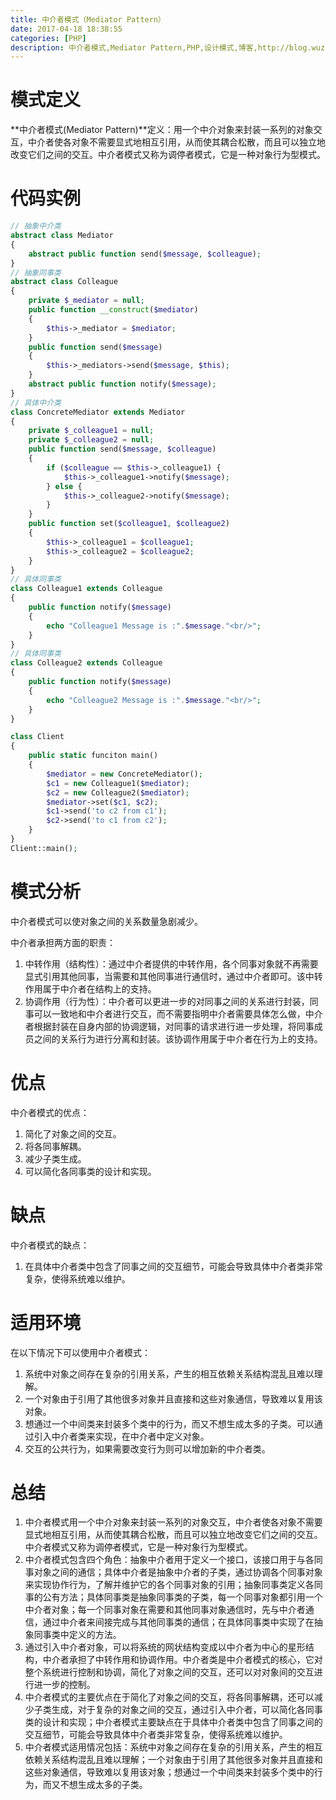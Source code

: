 ```yaml
---
title: 中介者模式（Mediator Pattern）
date: 2017-04-18 18:38:55
categories: [PHP]
description: 中介者模式,Mediator Pattern,PHP,设计模式,博客,http://blog.wuzhiwei.cn,http://wuzhiwei.cn
---
```

# 模式定义

**中介者模式(Mediator Pattern)**定义：用一个中介对象来封装一系列的对象交互，中介者使各对象不需要显式地相互引用，从而使其耦合松散，而且可以独立地改变它们之间的交互。中介者模式又称为调停者模式，它是一种对象行为型模式。

# 代码实例

``` php
// 抽象中介类
abstract class Mediator
{
    abstract public function send($message, $colleague);
}
// 抽象同事类
abstract class Colleague
{
    private $_mediator = null;
    public function __construct($mediator)
    {
        $this->_mediator = $mediator;
    }
    public function send($message)
    {
        $this->_mediators->send($message, $this);
    }
    abstract public function notify($message);
}
// 具体中介类
class ConcreteMediator extends Mediator
{
    private $_colleague1 = null;
    private $_colleague2 = null;
    public function send($message, $colleague)
    {
        if ($colleague == $this->_colleague1) {
            $this->_colleague1->notify($message);
        } else {
            $this->_colleague2->notify($message);
        }
    }
    public function set($colleague1, $colleague2)
    {
        $this->_colleague1 = $colleague1;
        $this->_colleague2 = $colleague2;
    }
}
// 具体同事类
class Colleague1 extends Colleague
{
    public function notify($message)
    {
        echo "Colleague1 Message is :".$message."<br/>";
    }
}
// 具体同事类
class Colleague2 extends Colleague
{
    public function notify($message)
    {
        echo "Colleague2 Message is :".$message."<br/>";
    }
}

class Client
{
    public static funciton main()
    {
        $mediator = new ConcreteMediator();
        $c1 = new Colleague1($mediator);
        $c2 = new Colleague2($mediator);
        $mediator->set($c1, $c2);
        $c1->send('to c2 from c1');
        $c2->send('to c1 from c2');
    }
}
Client::main();
```

# 模式分析

中介者模式可以使对象之间的关系数量急剧减少。

中介者承担两方面的职责：

1. 中转作用（结构性）：通过中介者提供的中转作用，各个同事对象就不再需要显式引用其他同事，当需要和其他同事进行通信时，通过中介者即可。该中转作用属于中介者在结构上的支持。
2. 协调作用（行为性）：中介者可以更进一步的对同事之间的关系进行封装，同事可以一致地和中介者进行交互，而不需要指明中介者需要具体怎么做，中介者根据封装在自身内部的协调逻辑，对同事的请求进行进一步处理，将同事成员之间的关系行为进行分离和封装。该协调作用属于中介者在行为上的支持。

# 优点

中介者模式的优点：

1. 简化了对象之间的交互。
2. 将各同事解耦。
3. 减少子类生成。
4. 可以简化各同事类的设计和实现。

# 缺点

中介者模式的缺点：

1. 在具体中介者类中包含了同事之间的交互细节，可能会导致具体中介者类非常复杂，使得系统难以维护。

# 适用环境

在以下情况下可以使用中介者模式：

1. 系统中对象之间存在复杂的引用关系，产生的相互依赖关系结构混乱且难以理解。
2. 一个对象由于引用了其他很多对象并且直接和这些对象通信，导致难以复用该对象。
3. 想通过一个中间类来封装多个类中的行为，而又不想生成太多的子类。可以通过引入中介者类来实现，在中介者中定义对象。
4. 交互的公共行为，如果需要改变行为则可以增加新的中介者类。

# 总结

1. 中介者模式用一个中介对象来封装一系列的对象交互，中介者使各对象不需要显式地相互引用，从而使其耦合松散，而且可以独立地改变它们之间的交互。中介者模式又称为调停者模式，它是一种对象行为型模式。
2. 中介者模式包含四个角色：抽象中介者用于定义一个接口，该接口用于与各同事对象之间的通信；具体中介者是抽象中介者的子类，通过协调各个同事对象来实现协作行为，了解并维护它的各个同事对象的引用；抽象同事类定义各同事的公有方法；具体同事类是抽象同事类的子类，每一个同事对象都引用一个中介者对象；每一个同事对象在需要和其他同事对象通信时，先与中介者通信，通过中介者来间接完成与其他同事类的通信；在具体同事类中实现了在抽象同事类中定义的方法。
3. 通过引入中介者对象，可以将系统的网状结构变成以中介者为中心的星形结构，中介者承担了中转作用和协调作用。中介者类是中介者模式的核心，它对整个系统进行控制和协调，简化了对象之间的交互，还可以对对象间的交互进行进一步的控制。
4. 中介者模式的主要优点在于简化了对象之间的交互，将各同事解耦，还可以减少子类生成，对于复杂的对象之间的交互，通过引入中介者，可以简化各同事类的设计和实现；中介者模式主要缺点在于具体中介者类中包含了同事之间的交互细节，可能会导致具体中介者类非常复杂，使得系统难以维护。
5. 中介者模式适用情况包括：系统中对象之间存在复杂的引用关系，产生的相互依赖关系结构混乱且难以理解；一个对象由于引用了其他很多对象并且直接和这些对象通信，导致难以复用该对象；想通过一个中间类来封装多个类中的行为，而又不想生成太多的子类。